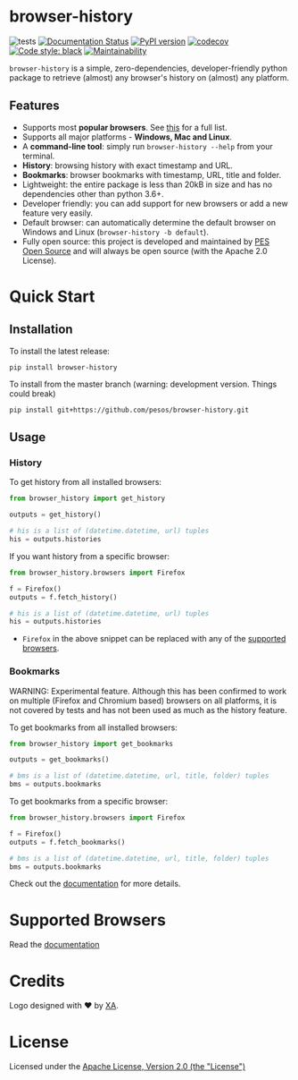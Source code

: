 # browser-history

![tests](https://github.com/pesos/browser-history/workflows/tests/badge.svg)
[![Documentation Status](https://readthedocs.org/projects/browser-history/badge/?version=latest)](https://browser-history.readthedocs.io/en/latest/?badge=latest)
[![PyPI version](https://badge.fury.io/py/browser-history.svg)](https://badge.fury.io/py/browser-history)
[![codecov](https://codecov.io/gh/pesos/browser-history/branch/master/graph/badge.svg)](https://codecov.io/gh/pesos/browser-history)
[![Code style: black](https://img.shields.io/badge/code%20style-black-000000.svg)](https://github.com/psf/black)
[![Maintainability](https://api.codeclimate.com/v1/badges/64c86a28b0d7d387ce72/maintainability)](https://codeclimate.com/github/pesos/browser-history/maintainability)

``browser-history`` is a simple, zero-dependencies, developer-friendly python
package to retrieve (almost) any browser's history on (almost) any platform.


## Features

 - Supports most **popular browsers**. See [this](https://browser-history.readthedocs.io/en/latest/browsers.html) for a full list.
 - Supports all major platforms - **Windows, Mac and Linux**.
 - A **command-line tool**: simply run `browser-history --help` from your terminal.
 - **History**: browsing history with exact timestamp and URL.
 - **Bookmarks**: browser bookmarks with timestamp, URL, title and folder.
 - Lightweight: the entire package is less than 20kB in size and has no dependencies other than python 3.6+.
 - Developer friendly: you can add support for new browsers or add a new feature very easily.
 - Default browser: can automatically determine the default browser on Windows and Linux (`browser-history -b default`).
 - Fully open source: this project is developed and maintained by [PES Open Source](https://github.com/pesos) and will always be open source (with the Apache 2.0 License).

# Quick Start

## Installation

To install the latest release:

```
pip install browser-history
```

To install from the master branch (warning: development version. Things could break)

```
pip install git+https://github.com/pesos/browser-history.git
```

## Usage

### History

To get history from all installed browsers:
```python
from browser_history import get_history

outputs = get_history()

# his is a list of (datetime.datetime, url) tuples
his = outputs.histories
```

If you want history from a specific browser:
```python
from browser_history.browsers import Firefox

f = Firefox()
outputs = f.fetch_history()

# his is a list of (datetime.datetime, url) tuples
his = outputs.histories
```

 - `Firefox` in the above snippet can be replaced with any of the [supported browsers](https://browser-history.readthedocs.io/en/latest/browsers.html).

### Bookmarks

WARNING: Experimental feature. Although this has been confirmed to work on multiple (Firefox and Chromium based) browsers
on all platforms, it is not covered by tests and has not been used as much as the history feature.

To get bookmarks from all installed browsers:
```python
from browser_history import get_bookmarks

outputs = get_bookmarks()

# bms is a list of (datetime.datetime, url, title, folder) tuples
bms = outputs.bookmarks
```

To get bookmarks from a specific browser:
```python
from browser_history.browsers import Firefox

f = Firefox()
outputs = f.fetch_bookmarks()

# bms is a list of (datetime.datetime, url, title, folder) tuples
bms = outputs.bookmarks
```

Check out the [documentation](https://browser-history.readthedocs.io/en/latest/) for more details.

# Supported Browsers

Read the [documentation](https://browser-history.readthedocs.io/en/latest/browsers.html)

# Credits

Logo designed with :heart: by [XA](https://github.com/XAMES3).

# License

Licensed under the [Apache License, Version 2.0 (the "License")](LICENSE)
